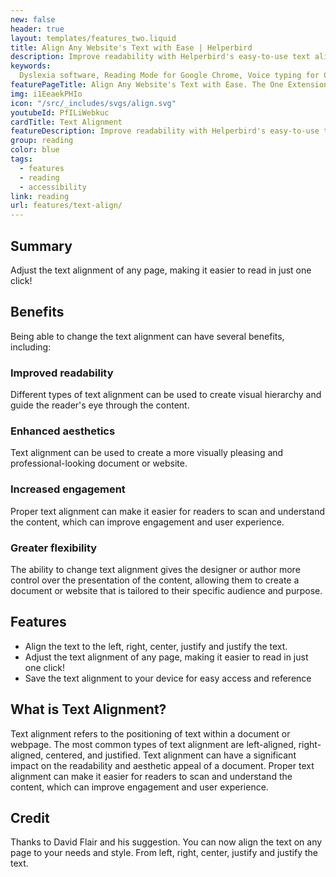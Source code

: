 ```yaml
---
new: false
header: true
layout: templates/features_two.liquid
title: Align Any Website's Text with Ease | Helperbird
description: Improve readability with Helperbird's easy-to-use text alignment extension. Perfectly align the text on any website for enhanced readability and a better reading experience. Try it now!
keywords:
  Dyslexia software, Reading Mode for Google Chrome, Voice typing for Chrome, Text to speech for Chrome, text reader, Immersive Reader, dyslexia fonts, accessibility software, dyslexia software, Helperbird for Edge, Helperbird for Firefox, Helperbird for Chrome, Opendyslexic for Chrome, OpenDyslexic
featurePageTitle: Align Any Website's Text with Ease. The One Extension You Need.
img: i1EeaekPHIo
icon: "/src/_includes/svgs/align.svg"
youtubeId: PfILiWebkuc
cardTitle: Text Alignment
featureDescription: Improve readability with Helperbird's easy-to-use text alignment extension. Perfectly align the text on any website for enhanced readability and a better reading experience. Try it now!
group: reading
color: blue
tags:
  - features
  - reading
  - accessibility
link: reading
url: features/text-align/
---
```



## Summary

Adjust the text alignment of any page, making it easier to read in just one click!    


## Benefits

Being able to change the text alignment can have several benefits, including:

### Improved readability
Different types of text alignment can be used to create visual hierarchy and guide the reader's eye through the content.

### Enhanced aesthetics
Text alignment can be used to create a more visually pleasing and professional-looking document or website.

### Increased engagement
Proper text alignment can make it easier for readers to scan and understand the content, which can improve engagement and user experience.

### Greater flexibility
The ability to change text alignment gives the designer or author more control over the presentation of the content, allowing them to create a document or website that is tailored to their specific audience and purpose.

## Features

- Align the text to the left, right, center, justify and justify the text.
- Adjust the text alignment of any page, making it easier to read in just one click!
- Save the text alignment to your device for easy access and reference
    
 
## What is **Text Alignment**?

Text alignment refers to the positioning of text within a document or webpage. 
The most common types of text alignment are left-aligned, right-aligned, centered, and justified. 
Text alignment can have a significant impact on the readability and aesthetic appeal of a document. 
Proper text alignment can make it easier for readers to scan and understand the content, which can improve engagement and user experience.

## Credit
      
Thanks to David Flair and his suggestion. 
You can now align the text on any page to your needs and style. From left, right, center, justify and justify the text.
      























